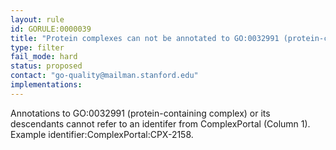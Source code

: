 ```yaml
---
layout: rule
id: GORULE:0000039
title: "Protein complexes can not be annotated to GO:0032991 (protein-containing complex) or its descendants"
type: filter
fail_mode: hard
status: proposed
contact: "go-quality@mailman.stanford.edu"
implementations:
---
```


Annotations to GO:0032991 (protein-containing complex) or its descendants cannot refer to an identifer from ComplexPortal (Column 1). Example identifier:ComplexPortal:CPX-2158. 
